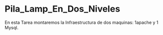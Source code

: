 # Pila_Lamp_En_Dos_Niveles
En esta Tarea montaremos la Infraestructura de dos maquinas: 1apache y 1 Mysql.
